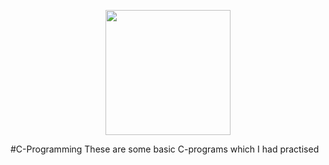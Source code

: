 [<p align="center">
<img src="https://img.icons8.com/color/480/000000/c-programming.png" height='200'></p>](https://www.google.com/search?q=c+programming&sxsrf=APq-WBsl39GV81CI__BoZYBzVXrIVv7SZw%3A1643466577516&ei=UU_1YaiAH4ad4-EPu7Oi-Ao&ved=0ahUKEwjo7LWMltf1AhWGzjgGHbuZCK8Q4dUDCA4&uact=5&oq=c+programming&gs_lcp=Cgdnd3Mtd2l6EANKBAhBGABKBAhGGABQAFgAYMYBaABwAngAgAEAiAEAkgEAmAEAoAEBwAEB&sclient=gws-wiz)
#C-Programming
These are some basic C-programs which I had practised 
